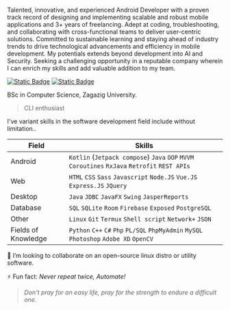 Talented, innovative, and experienced Android Developer with a proven track record of designing and implementing scalable and robust mobile applications and 3+ years of freelancing. Adept at coding, troubleshooting, and collaborating with cross-functional teams to deliver user-centric solutions. Committed to sustainable learning and staying ahead of industry trends to drive technological advancements and efficiency in mobile development. My potentials extends beyond development into AI and Security. Seeking a challenging opportunity in a reputable company wherein I can enrich my skills and add valuable addition to my team.

[![Static Badge](https://img.shields.io/badge/Resume-Android-25C2A0)](https://ammaryasserallaithy.github.io/CV)
[![Static Badge](https://img.shields.io/badge/Personal_website-fe7)](https://ammaryasserallaithy.github.io)

BSc in Computer Science, Zagazig University.

> CLI enthusiast

<!-- 🤔 I’m looking for **Android Developer** vacancy, here's my -->

<!-- 🌱 I’m currently studying [Google Africa Developer Scholarship (GADS)](https://app.pluralsight.com/profile/ammar-yasser-e7) offered by **Google** and **Andela** at Pluralsight. -->

<!-- 🔭 I’m currently working on my FOSS desktop app [BST Visualizer](https://github.com/AmmarYasserAllaiThy/BST-Visualizer) -->

I've variant skills in the software development field include without limitation..

| Field | Skills |
|-|-|
| Android | `Kotlin` (`Jetpack compose`) `Java` `OOP` `MVVM` `Coroutines` `RxJava` `Retrofit` `REST APIs` |
| Web | `HTML` `CSS` `Sass` `Javascript` `Node.JS` `Vue.JS` `Express.JS` `JQuery` |
| Desktop | `Java` `JDBC` `JavaFX` `Swing` `JasperReports` |
| Database | `SQL` `SQLite` `Room` `Firebase` `Exposed` `PostgreSQL` |
| Other | `Linux` `Git` `Termux` `Shell script` `Network+` `JSON` |
| Fields of Knowledge | `Python` `C++` `C#` `Php` `PL/SQL` `PhpMyAdmin` `MySQL` `Photoshop` `Adobe XD` `OpenCV` |

👯 I’m looking to collaborate on an open-source linux distro or utility software.

⚡ Fun fact: *Never repeat twice, Automate!*

> _Don't pray for an easy life, pray for the strength to endure a difficult one._
